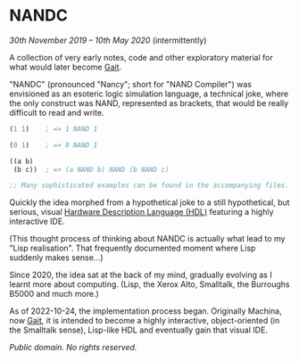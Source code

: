 # NANDC

_30th November 2019 – 10th May 2020_ (intermittently)

A collection of very early notes, code and other exploratory material for what would later become [Gait][].

"NANDC" (pronounced "Nancy"; short for "NAND Compiler") was envisioned as an esoteric logic simulation language, a technical joke, where the only construct was NAND, represented as brackets, that would be really difficult to read and write.

```lisp
(1 1)    ; => 1 NAND 1

(0 1)    ; => 0 NAND 1

((a b)
 (b c))  ; => (a NAND b) NAND (b NAND c)

;; Many sophisticated examples can be found in the accompanying files.
```

Quickly the idea morphed from a hypothetical joke to a still hypothetical, but serious, visual [Hardware Description Language (HDL)](https://en.wikipedia.org/wiki/Hardware_description_language) featuring a highly interactive IDE.

(This thought process of thinking about NANDC is actually what lead to my "Lisp realisation".  That frequently documented moment where Lisp suddenly makes sense...)

Since 2020, the idea sat at the back of my mind, gradually evolving as I learnt more about computing.  (Lisp, the Xerox Alto, Smalltalk, the Burroughs B5000 and much more.)

As of 2022-10-24, the implementation process began.  Originally Machina, now [Gait][], it is intended to become a highly interactive, object-oriented (in the Smalltalk sense), Lisp-like HDL and eventually gain that visual IDE.

[Gait]: https://github.com/axvr/gait

_Public domain.  No rights reserved._
